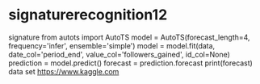 # signaturerecognition12
signature
from autots import AutoTS
model = AutoTS(forecast_length=4, frequency='infer', ensemble='simple')
model = model.fit(data, date_col='period_end', value_col='followers_gained', id_col=None)
prediction = model.predict()
forecast = prediction.forecast
print(forecast)
data set https://www.kaggle.com
